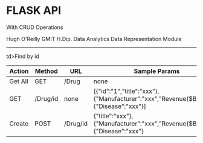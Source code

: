 # FLASK API 
With CRUD Operations

Hugh O'Reilly
GMIT H.Dip. Data Analytics 
Data Representation Module
___

<table>
<thead>
<tr>
<th>Action</th>
<th>Method</th>
<th>URL</th>
<th>Sample Params</th> 
<th>Sample Return</th>
</tr>
</thead>
<tbody>
<tr>
<td>Get All</td>
<td>GET</td>
<td>/Drug</td>
<td>none</td>
<td>[{...},{...},{...}]</td>  
</tr>
<tr>
td>Find by id</td>
<td>GET</td>
<td>/Drug/id</td>
<td>none</td>
<td>[{"id":"1","title":"xxx"},{"Manufacturer":"xxx","Revenue($B):"xxx"},{"Disease":"xxx"}]
</td> 
<tr>
<td>Create</td>
<td>POST</td>
<td>/Drug/id</td>
<td>{"title":"xxx"},{"Manufacturer":"xxx","Revenue($B):"xxx"},{"Disease":"xxx"}</td>
<td>[{"id":"1","title":"xxx"},{"Manufacturer":"xxx","Revenue($B):"xxx"},{"Disease":"xxx"}]
</td>
</tr>
</tbody>
</table>

